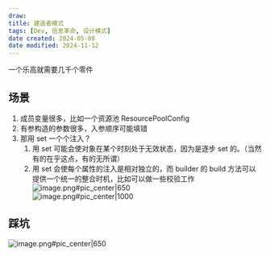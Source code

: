 ```yaml
---
draw:
title: 建造者模式
tags: [Dev, 信息革命, 设计模式]
date created: 2024-05-08
date modified: 2024-11-12
---
```


一个乐高就需要几千个零件

<!-- more -->

## 场景

1. 成员变量很多，比如一个资源池 ResourcePoolConfig
2. 有参构造的参数很多，入参顺序可能填错
3. 那用 set 一个个注入？
	1. 用 set 可能会使对象在某个时刻处于无效状态，因为是逐步 set 的。（当然有的在乎这点，有的无所谓）
	2. 用 set 会使每个属性的注入是相对独立的，而 builder 的 build 方法可以提供一个统一的整合时机，比如可以做一些校验工作  
![image.png#pic_center|650](https://imagehosting4picgo.oss-cn-beijing.aliyuncs.com/imagehosting/fix-dir%2Fpicgo%2Fpicgo-clipboard-images%2F2024%2F05%2F12%2F00-36-40-34dbe56030337030081f2debc17bc723-20240512003639-0dabce.png)  
![image.png#pic_center|1000](https://imagehosting4picgo.oss-cn-beijing.aliyuncs.com/imagehosting/fix-dir%2Fpicgo%2Fpicgo-clipboard-images%2F2024%2F05%2F23%2F15-52-21-6bef004b0f4bb87cf7bf61832c233fd7-20240523155221-c96f19.png)

## 踩坑

![image.png#pic_center|650](https://imagehosting4picgo.oss-cn-beijing.aliyuncs.com/imagehosting/fix-dir%2Fpicgo%2Fpicgo-clipboard-images%2F2024%2F06%2F18%2F23-01-22-5d0e4e63dbe28d7217c706b90f4db2ee-20240618230121-0905f3.png)
